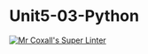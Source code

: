 # Unit5-03-Python
[![Mr Coxall's Super Linter](https://github.com/ICS3U-Programming-MinabB/Unit5-03-Python/workflows/Mr%20Coxall's%20Super%20Linter/badge.svg)](https://github.com/ICS3U-Programming-MinabB/Unit5-03-Python/actions/)
